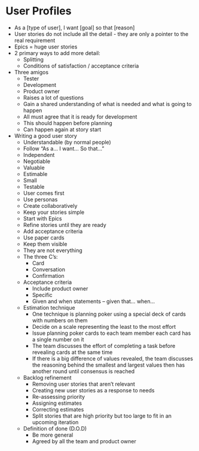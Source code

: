 # User Profiles
- As a [type of user], I want [goal] so that [reason]
- User stories do not include all the detail - they are only a pointer to the real requirement
- Epics = huge user stories
- 2 primary ways to add more detail:
  - Splitting
  - Conditions of satisfaction / acceptance criteria
- Three amigos
  - Tester
  - Development
  - Product owner
  - Raises a lot of questions
  - Gain a shared understanding of what is needed and what is going to happen
  - All must agree that it is ready for development
  - This should happen before planning
  - Can happen again at story start
- Writing a good user story
  - Understandable (by normal people)
  - Follow “As a… I want… So that…”
  - Independent
  - Negotiable
  - Valuable
  - Estimable
  - Small
  - Testable
  - User comes first
  - Use personas
  - Create collaboratively
  - Keep your stories simple
  - Start with Epics
  - Refine stories until they are ready
  - Add acceptance criteria
  - Use paper cards
  - Keep them visible
  - They are not everything
  - The three C’s:
    - Card
    - Conversation
    - Confirmation
  - Acceptance criteria
    - Include product owner
    - Specific
    - Given and when statements – given that… when…
  - Estimation technique
    - One technique is planning poker using a special deck of cards with numbers on them
    - Decide on a scale representing the least to the most effort
    - Issue planning poker cards to each team member each card has a single number on it
    - The team discusses the effort of completing a task before revealing cards at the same time
    - If there is a big difference of values revealed, the team discusses the reasoning behind the smallest and largest values then has another round until consensus is reached
  - Backlog refinement
    - Removing user stories that aren’t relevant
    - Creating new user stories as a response to needs
    - Re-assessing priority
    - Assigning estimates
    - Correcting estimates
    - Split stories that are high priority but too large to fit in an upcoming iteration
  - Definition of done (D.O.D)
    - Be more general
    - Agreed by all the team and product owner
